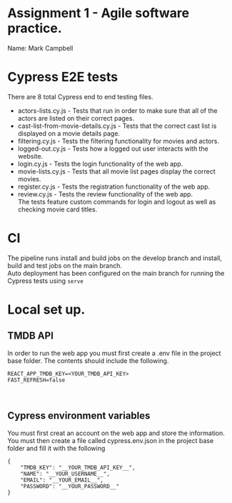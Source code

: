 # Assignment 1 - Agile software practice.

Name: Mark Campbell

# Cypress E2E tests
There are 8 total Cypress end to end testing files.
* actors-lists.cy.js - Tests that run in order to make sure that all of the actors are listed on their correct pages.
* cast-list-from-movie-details.cy.js - Tests that the correct cast list is displayed on a movie details page.
* filtering.cy.js - Tests the filtering functionality for movies and actors.
* logged-out.cy.js - Tests how a logged out user interacts with the website.
* login.cy.js - Tests the login functionality of the web app.
* movie-lists.cy.js - Tests that all movie list pages display the correct movies.
* register.cy.js - Tests the registration functionality of the web app.
* review.cy.js - Tests the review functionality of the web app.<br>
The tests feature custom commands for login and logout as well as checking movie card titles.

# CI
The pipeline runs install and build jobs on the develop branch and install, build and test jobs on the main branch.<br> Auto deployment has been configured on the main branch for running the Cypress tests using `serve`
# Local set up.
## TMDB API
In order to run the web app you must first create a .env file in the project base folder.
The contents should include the following.
```
REACT_APP_TMDB_KEY=<YOUR_TMDB_API_KEY>
FAST_REFRESH=false
```
<br>

## Cypress environment variables
You must first creat an account on the web app and store the information.<br>
You must then create a file called cypress.env.json in the project base folder and fill it with the following<br>
```
{
    "TMDB_KEY": "__YOUR_TMDB_API_KEY__",
    "NAME": "__YOUR_USERNAME__",
    "EMAIL": "__YOUR_EMAIL__",
    "PASSWORD": "__YOUR_PASSWORD__"
}
```